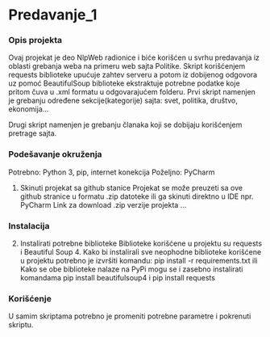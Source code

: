 # Predavanje_1
### Opis projekta

Ovaj projekat je deo NlpWeb radionice i biće korišćen u svrhu predavanja iz oblasti grebanja weba na primeru web sajta Politike.
Skript korišćenjem requests biblioteke upućuje zahtev serveru a potom iz dobijenog odgovora uz pomoć BeautifulSoup biblioteke ekstraktuje potrebne podatke koje pritom čuva u .xml formatu u odgovarajućem folderu.
Prvi skript namenjen je grebanju određene sekcije(kategorije) sajta: svet, politika, društvo, ekonomija...

Drugi skript namenjen je grebanju članaka koji se dobijaju korišćenjem pretrage sajta.

### Podešavanje okruženja
Potrebno: Python 3, pip, internet konekcija
Poželjno: PyCharm

1. Skinuti projekat sa github stanice
Projekat se može preuzeti sa ove github stranice u formatu .zip datoteke ili ga skinuti direktno u IDE npr. PyCharm
Link za download .zip verzije projekta ...

### Instalacija
2. Instalirati potrebne biblioteke
Biblioteke korišćene u projektu su requests i Beautiful Soup 4. Kako bi instalirali sve neophodne biblioteke korišćene u projektu potrebno je izvršiti komandu:
pip install -r requirements.txt
ili
Kako se obe biblioteke nalaze na PyPi mogu se i zasebno instalirati komandama pip install beautifulsoup4 i pip install requests
### Korišćenje
U samim skriptama potrebno je promeniti potrebne parametre i pokrenuti skriptu.

